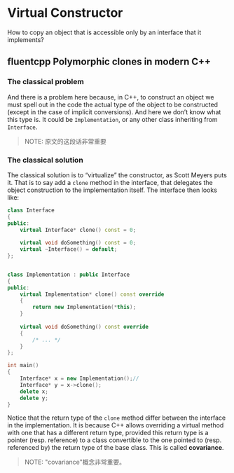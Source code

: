# Virtual Constructor

How to copy an object that is accessible only by an interface that it implements?



## fluentcpp Polymorphic clones in modern C++

### The classical problem

And there is a problem here because,  in C++, to construct an object we must spell out in the code the actual type of the object to be constructed (except in the case of implicit conversions). And here we don’t know what this type is. It could be `Implementation`, or any other class inheriting from `Interface`.

> NOTE: 原文的这段话非常重要



### The classical solution

The classical solution is to “virtualize” the constructor, as Scott Meyers puts it. That is to say add a `clone` method in the interface, that delegates the object construction to the implementation itself. The interface then looks like:

```c++
class Interface
{
public:
    virtual Interface* clone() const = 0;
 
    virtual void doSomething() const = 0;
    virtual ~Interface() = default;
};


class Implementation : public Interface
{
public:
    virtual Implementation* clone() const override
    {
        return new Implementation(*this);
    }
 
    virtual void doSomething() const override
    {
        /* ... */
    }
};

int main()
{
	Interface* x = new Implementation();// 
	Interface* y = x->clone();
    delete x;
    delete y;
}
```



Notice that the return type of the `clone` method differ between the interface in the implementation. It is because C++ allows overriding a virtual method with one that has a different return type, provided this return type is a pointer (resp. reference) to a class convertible to the one pointed to (resp. referenced by) the return type of the base class. This is called **covariance**.

> NOTE: "covariance"概念非常重要。